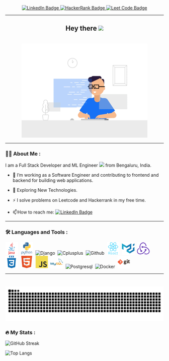 
<div id="badges" align="center">
  <a href="https://www.linkedin.com/in/shivnandanverma/">
    <img src="https://img.shields.io/badge/LinkedIn-white?style=for-the-badge&logo=linkedin&logoColor=black" alt="LinkedIn Badge"/>
  </a>
  <a href="https://www.hackerrank.com/profile/shivnandanverma">
    <img src="https://img.shields.io/badge/Hackerrank-white?style=for-the-badge&logo=hackerrank&logoColor=black" alt="HackerRank Badge"/>
  </a>
  <a href="https://leetcode.com/u/shiv_1119/">
    <img src="https://img.shields.io/badge/Leetcode-white?style=for-the-badge&logo=leetcode&logoColor=black" alt="Leet Code Badge"/>
  </a>
</div>

---
<h2 align="center">
   Hey there <img src="https://media.giphy.com/media/hvRJCLFzcasrR4ia7z/giphy.gif" width="30px"/>
</h2>
<div align="center">
  <img src="https://komarev.com/ghpvc/?username=shiv1119&style=flat-square&color=blue" alt=""/>
</div>
<div align="center">
  <img src="mygif2.gif" width="400" height="300"/>
</div>

---
### :woman_technologist: About Me :
I am a Full Stack Developer and ML Engineer <img src="https://media.giphy.com/media/WUlplcMpOCEmTGBtBW/giphy.gif" width="30"> from Bengaluru, India.
- :telescope: I’m working as a Software Engineer and contributing to frontend and backend for building web applications.

- :seedling: Exploring New Technologies.

- :zap: I solve problems on Leetcode and Hackerrank in my free time.

- :mailbox:How to reach me: <a href="https://www.linkedin.com/in/shivnandanverma/">
    <img src="https://img.shields.io/badge/LinkedIn-white?style=for-the-badge&logo=linkedin&logoColor=black" alt="LinkedIn Badge"/>
  </a>

---
### :hammer_and_wrench: Languages and Tools :
<div>
  <img src="https://github.com/devicons/devicon/blob/master/icons/java/java-original-wordmark.svg" title="Java" alt="Java" width="40" height="40"/>&nbsp;
  <img src="https://github.com/devicons/devicon/blob/master/icons/python/python-original-wordmark.svg" title="Python" alt="Python" width="40" height="40"/>&nbsp;
  <img src="https://github.com/bablubambal/All_logo_and_pictures/blob/main/frameworks/django.svg" title="Django" alt="Django" width="40" height="40"/>&nbsp;
  <img src="https://github.com/bablubambal/All_logo_and_pictures/blob/main/programming%20languages/c%2B%2B.svg" title="Cplusplus" alt="Cplusplus" width="40" height="40"/>&nbsp;
  <img src="https://github.com/bablubambal/All_logo_and_pictures/blob/main/social%20icons/github.svg" title="Github" alt="Github" width="40" height="40"/>&nbsp;
  <img src="https://github.com/devicons/devicon/blob/master/icons/react/react-original-wordmark.svg" title="React" alt="React" width="40" height="40"/>&nbsp;
  <img src="https://github.com/devicons/devicon/blob/master/icons/materialui/materialui-original.svg" title="Material UI" alt="Material UI" width="40" height="40"/>&nbsp;
  <img src="https://github.com/devicons/devicon/blob/master/icons/redux/redux-original.svg" title="Redux" alt="Redux " width="40" height="40"/>&nbsp;
  <img src="https://github.com/devicons/devicon/blob/master/icons/css3/css3-plain-wordmark.svg"  title="CSS3" alt="CSS" width="40" height="40"/>&nbsp;
  <img src="https://github.com/devicons/devicon/blob/master/icons/html5/html5-original.svg" title="HTML5" alt="HTML" width="40" height="40"/>&nbsp;
  <img src="https://github.com/devicons/devicon/blob/master/icons/javascript/javascript-original.svg" title="JavaScript" alt="JavaScript" width="40" height="40"/>&nbsp;
  <img src="https://github.com/devicons/devicon/blob/master/icons/mysql/mysql-original-wordmark.svg" title="MySQL"  alt="MySQL" width="40" height="40"/>&nbsp;
  <img src="https://github.com/bablubambal/All_logo_and_pictures/blob/main/databases/postgresql.svg" title="Postgresql" alt="Postgresql" width="40" height="40"/>&nbsp;
  <img src="https://github.com/bablubambal/All_logo_and_pictures/blob/main/cloud/docker.svg" title="Docker" alt="Docker" width="40" height="40"/>&nbsp;
  <img src="https://github.com/devicons/devicon/blob/master/icons/git/git-original-wordmark.svg" title="Git" **alt="Git" width="40" height="40"/>
</div>

---
###

<br clear="both">

<img src="https://raw.githubusercontent.com/shiv1119/shiv1119/output/snake.svg" alt="Snake animation" />

###


### :fire: My Stats :
![GitHub Streak](https://github-readme-stats.vercel.app/api?username=shiv1119&show_icons=true&theme=white&card_width=800&title_color=191a19)

![Top Langs](https://github-readme-stats.vercel.app/api/top-langs/?username=shiv1119&layout=compact&langs_count=8&card_width=800&background=000000)

